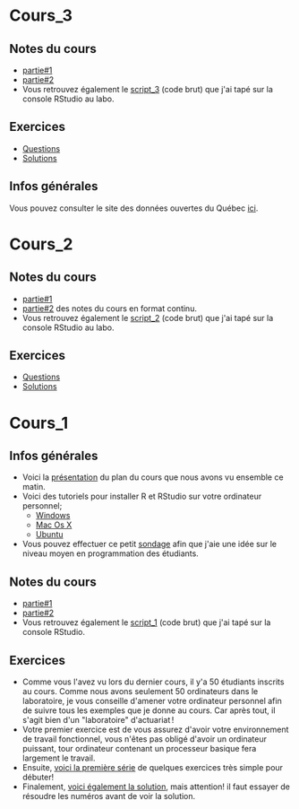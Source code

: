 # Cours_3
## Notes du cours
* [partie#1](https://nbviewer.jupyter.org/github/nmeraihi/ACT3035/blob/master/HIV_2019/cours_3/3_1_cours.ipynb?flush_cache=true)
* [partie#2](https://nbviewer.jupyter.org/github/nmeraihi/ACT3035/blob/master/HIV_2019/cours_3/3_2_cours.ipynb?flush_cache=true)
* Vous retrouvez également le [script_3](https://nbviewer.jupyter.org/github/nmeraihi/ACT3035/blob/master/HIV_2019/cours_3/3_5_script.R) (code brut) que j'ai tapé sur la console RStudio au labo.
## Exercices
* [Questions](https://nbviewer.jupyter.org/github/nmeraihi/ACT3035/blob/master/HIV_2019/cours_3/3_3_Exercices.ipynb?flush_cache=true)
* [Solutions](https://nbviewer.jupyter.org/github/nmeraihi/ACT3035/blob/master/HIV_2019/cours_3/3_4_Solutions.ipynb?flush_cache=true)
## Infos générales
Vous pouvez consulter le site des données ouvertes du Québec [ici](https://www.donneesquebec.ca/fr/).



# Cours_2
## Notes du cours
* [partie#1](https://nbviewer.jupyter.org/github/nmeraihi/ACT3035/blob/master/HIV_2019/cours_2/2_1_cours.ipynb?flush_cache=true)
* [partie#2](https://nbviewer.jupyter.org/github/nmeraihi/ACT3035/blob/master/HIV_2019/cours_2/2_2_cours.ipynb?flush_cache=true) des notes du cours en format continu. 
* Vous retrouvez également le [script_2](https://nbviewer.jupyter.org/github/nmeraihi/ACT3035/blob/master/HIV_2019/cours_2/2_5_script.R) (code brut) que j'ai tapé sur la console RStudio au labo.

## Exercices
* [Questions](https://nbviewer.jupyter.org/github/nmeraihi/ACT3035/blob/master/HIV_2019/cours_2/2_3_Exercices.ipynb?flush_cache=true)
* [Solutions](https://nbviewer.jupyter.org/github/nmeraihi/ACT3035/blob/master/HIV_2019/cours_2/2_4_Solutions.ipynb?flush_cache=true)


# Cours_1

## Infos générales
* Voici la [présentation](http://nour.me/presentations/) du plan du cours que nous avons vu ensemble ce matin.
* Voici des tutoriels pour installer R et RStudio sur votre ordinateur personnel;
    * <a class="fragment" href="https://medium.com/@GalarnykMichael/install-r-and-rstudio-on-windows-5f503f708027">Windows</a>
    * <a class="fragment" href="https://medium.com/@GalarnykMichael/install-r-and-rstudio-on-mac-e911606ce4f4">Mac Os X</a><br>
    * <a class="fragment" href="https://medium.com/@GalarnykMichael/install-r-and-rstudio-on-ubuntu-12-04-14-04-16-04-b6b3107f7779">Ubuntu</a>
* Vous pouvez effectuer ce petit [sondage](https://goo.gl/forms/kDoCDxdVHP07bX2o1) afin que j'aie une idée sur le niveau moyen en programmation des étudiants.


## Notes du cours
* [partie#1](https://nbviewer.jupyter.org/github/nmeraihi/ACT3035/blob/master/HIV_2019/cours_1/1_1_cours.ipynb?flush_cache=true)
* [partie#2](https://nbviewer.jupyter.org/github/nmeraihi/ACT3035/blob/master/HIV_2019/cours_1/1_2_cours.ipynb?flush_cache=true) 
* Vous retrouvez également le [script_1](https://github.com/nmeraihi/ACT3035/blob/master/HIV_2019/cours_1/1_5_script.R) (code brut) que j'ai tapé sur la console RStudio.

## Exercices
* Comme vous l'avez vu lors du dernier cours, il y'a 50 étudiants inscrits au cours. Comme nous avons seulement 50 ordinateurs dans le laboratoire, je vous conseille d'amener votre ordinateur personnel afin de suivre tous les exemples que je donne au cours. Car après tout, il s'agit bien d'un "laboratoire" d'actuariat !
* Votre premier exercice est de vous assurez d'avoir votre environnement de travail fonctionnel, vous n'êtes pas obligé d'avoir un ordinateur puissant, tour ordinateur contenant un processeur basique fera largement le travail.
* Ensuite, [voici la première série](https://nbviewer.jupyter.org/github/nmeraihi/ACT3035/blob/master/HIV_2019/cours_1/1_3_Exercices_vecteurs.ipynb?flush_cache=true) de quelques exercices très simple pour débuter!
* Finalement, [voici également la solution](https://nbviewer.jupyter.org/github/nmeraihi/ACT3035/blob/master/HIV_2019/cours_1/1_4_Exercices_vecteurs-solutions.ipynb?flush_cache=true), mais attention! il faut essayer de résoudre les numéros avant de voir la solution.

